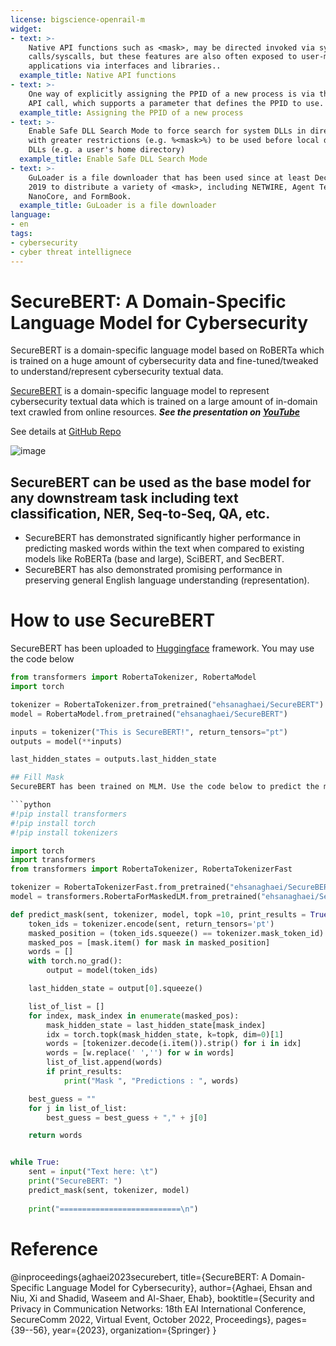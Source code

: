```yaml
---
license: bigscience-openrail-m
widget:
- text: >-
    Native API functions such as <mask>, may be directed invoked via system
    calls/syscalls, but these features are also often exposed to user-mode
    applications via interfaces and libraries..
  example_title: Native API functions
- text: >-
    One way of explicitly assigning the PPID of a new process is via the <mask>
    API call, which supports a parameter that defines the PPID to use.
  example_title: Assigning the PPID of a new process
- text: >-
    Enable Safe DLL Search Mode to force search for system DLLs in directories
    with greater restrictions (e.g. %<mask>%) to be used before local directory
    DLLs (e.g. a user's home directory)
  example_title: Enable Safe DLL Search Mode
- text: >-
    GuLoader is a file downloader that has been used since at least December
    2019 to distribute a variety of <mask>, including NETWIRE, Agent Tesla,
    NanoCore, and FormBook.
  example_title: GuLoader is a file downloader
language:
- en
tags:
- cybersecurity
- cyber threat intellignece
---
```

# SecureBERT: A Domain-Specific Language Model for Cybersecurity
SecureBERT is a domain-specific language model based on RoBERTa which is trained on a huge amount of cybersecurity data and fine-tuned/tweaked to understand/represent cybersecurity textual data.


[SecureBERT](https://link.springer.com/chapter/10.1007/978-3-031-25538-0_3) is a domain-specific language model to represent cybersecurity textual data which is trained on a large amount of in-domain text crawled from online resources. ***See the presentation on [YouTube](https://www.youtube.com/watch?v=G8WzvThGG8c&t=8s)***

See details at [GitHub Repo](https://github.com/ehsanaghaei/SecureBERT/blob/main/README.md)
 

![image](https://user-images.githubusercontent.com/46252665/195998237-9bbed621-8002-4287-ac0d-19c4f603d919.png)

## SecureBERT can be used as the base model for any downstream task including text classification, NER, Seq-to-Seq, QA, etc.
* SecureBERT has demonstrated significantly higher performance in predicting masked words within the text when compared to existing models like RoBERTa (base and large), SciBERT, and SecBERT.
* SecureBERT has also demonstrated promising performance in preserving general English language understanding (representation).



# How to use SecureBERT
SecureBERT has been uploaded to [Huggingface](https://huggingface.co/ehsanaghaei/SecureBERT) framework. You may use the code below

```python
from transformers import RobertaTokenizer, RobertaModel
import torch

tokenizer = RobertaTokenizer.from_pretrained("ehsanaghaei/SecureBERT")
model = RobertaModel.from_pretrained("ehsanaghaei/SecureBERT")

inputs = tokenizer("This is SecureBERT!", return_tensors="pt")
outputs = model(**inputs)

last_hidden_states = outputs.last_hidden_state

## Fill Mask
SecureBERT has been trained on MLM. Use the code below to predict the masked word within the given sentences:

```python
#!pip install transformers
#!pip install torch
#!pip install tokenizers

import torch
import transformers
from transformers import RobertaTokenizer, RobertaTokenizerFast

tokenizer = RobertaTokenizerFast.from_pretrained("ehsanaghaei/SecureBERT")
model = transformers.RobertaForMaskedLM.from_pretrained("ehsanaghaei/SecureBERT")

def predict_mask(sent, tokenizer, model, topk =10, print_results = True):
    token_ids = tokenizer.encode(sent, return_tensors='pt')
    masked_position = (token_ids.squeeze() == tokenizer.mask_token_id).nonzero()
    masked_pos = [mask.item() for mask in masked_position]
    words = []
    with torch.no_grad():
        output = model(token_ids)

    last_hidden_state = output[0].squeeze()

    list_of_list = []
    for index, mask_index in enumerate(masked_pos):
        mask_hidden_state = last_hidden_state[mask_index]
        idx = torch.topk(mask_hidden_state, k=topk, dim=0)[1]
        words = [tokenizer.decode(i.item()).strip() for i in idx]
        words = [w.replace(' ','') for w in words]
        list_of_list.append(words)
        if print_results:
            print("Mask ", "Predictions : ", words)

    best_guess = ""
    for j in list_of_list:
        best_guess = best_guess + "," + j[0]

    return words


while True:
    sent = input("Text here: \t")
    print("SecureBERT: ")
    predict_mask(sent, tokenizer, model)
     
    print("===========================\n")
```
# Reference
@inproceedings{aghaei2023securebert, 
title={SecureBERT: A Domain-Specific Language Model for Cybersecurity}, 
author={Aghaei, Ehsan and Niu, Xi and Shadid, Waseem and Al-Shaer, Ehab}, 
booktitle={Security and Privacy in Communication Networks: 
18th EAI International Conference, SecureComm 2022, Virtual Event, 
October 2022, 
Proceedings}, 
pages={39--56}, 
year={2023}, 
organization={Springer} }